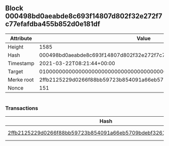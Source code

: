 ## Block 000498bd0aeabde8c693f14807d802f32e272f7c77efafdba455b852d0e181df

Attribute | Value
--- | ---
Height | 1585
Hash | 000498bd0aeabde8c693f14807d802f32e272f7c77efafdba455b852d0e181df
Timestamp | 2021-03-22T08:21:44+00:00
Target | 0100000000000000000000000000000000000000000000000000000000000000
Merke root | 2ffb2125229d0266f88bb59723b854091a66eb5709bdebf3261d8fb6f7db538a
Nonce | 151

```

```

### Transactions

Hash | Amount
--- | ---
[2ffb2125229d0266f88bb59723b854091a66eb5709bdebf3261d8fb6f7db538a](2ffb2125229d0266f88bb59723b854091a66eb5709bdebf3261d8fb6f7db538a.md) | 10.00000000 SKEPTI 

